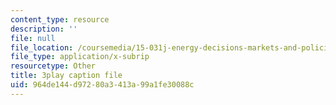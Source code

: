 ```yaml
---
content_type: resource
description: ''
file: null
file_location: /coursemedia/15-031j-energy-decisions-markets-and-policies-spring-2012/964de144d97280a3413a99a1fe30088c_LoXGM05lqKc.srt
file_type: application/x-subrip
resourcetype: Other
title: 3play caption file
uid: 964de144-d972-80a3-413a-99a1fe30088c
---
```

